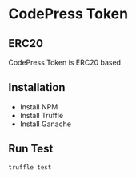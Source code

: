 # CodePress Token

## ERC20

CodePress Token is ERC20 based

## Installation

* Install NPM
* Install Truffle
* Install Ganache

## Run Test

```bash
truffle test
```